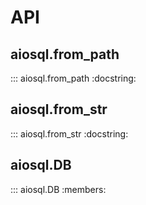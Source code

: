 # API

## aiosql.from_path

::: aiosql.from_path
    :docstring:

## aiosql.from_str

::: aiosql.from_str
    :docstring:

## aiosql.DB

::: aiosql.DB
    :members:
